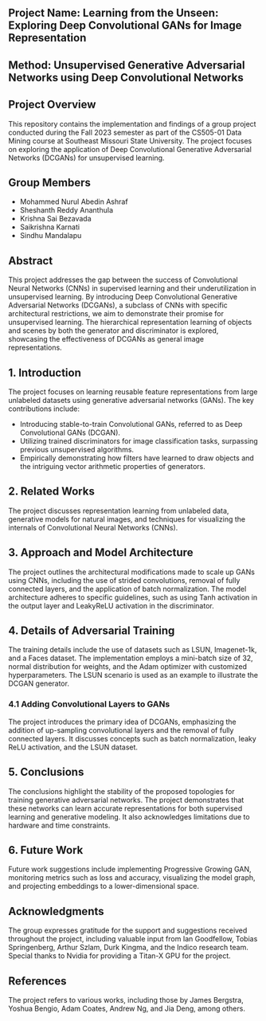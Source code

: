 ## Project Name: Learning from the Unseen: Exploring Deep Convolutional GANs for Image Representation

## Method: Unsupervised Generative Adversarial Networks using Deep Convolutional Networks

## Project Overview

This repository contains the implementation and findings of a group project conducted during the Fall 2023 semester as part of the CS505-01 Data Mining course at Southeast Missouri State University. The project focuses on exploring the application of Deep Convolutional Generative Adversarial Networks (DCGANs) for unsupervised learning.

## Group Members

- Mohammed Nurul Abedin Ashraf
- Sheshanth Reddy Ananthula
- Krishna Sai Bezavada
- Saikrishna Karnati
- Sindhu Mandalapu

## Abstract

This project addresses the gap between the success of Convolutional Neural Networks (CNNs) in supervised learning and their underutilization in unsupervised learning. By introducing Deep Convolutional Generative Adversarial Networks (DCGANs), a subclass of CNNs with specific architectural restrictions, we aim to demonstrate their promise for unsupervised learning. The hierarchical representation learning of objects and scenes by both the generator and discriminator is explored, showcasing the effectiveness of DCGANs as general image representations.

## 1. Introduction

The project focuses on learning reusable feature representations from large unlabeled datasets using generative adversarial networks (GANs). The key contributions include:

- Introducing stable-to-train Convolutional GANs, referred to as Deep Convolutional GANs (DCGAN).
- Utilizing trained discriminators for image classification tasks, surpassing previous unsupervised algorithms.
- Empirically demonstrating how filters have learned to draw objects and the intriguing vector arithmetic properties of generators.

## 2. Related Works

The project discusses representation learning from unlabeled data, generative models for natural images, and techniques for visualizing the internals of Convolutional Neural Networks (CNNs).

## 3. Approach and Model Architecture

The project outlines the architectural modifications made to scale up GANs using CNNs, including the use of strided convolutions, removal of fully connected layers, and the application of batch normalization. The model architecture adheres to specific guidelines, such as using Tanh activation in the output layer and LeakyReLU activation in the discriminator.

## 4. Details of Adversarial Training

The training details include the use of datasets such as LSUN, Imagenet-1k, and a Faces dataset. The implementation employs a mini-batch size of 32, normal distribution for weights, and the Adam optimizer with customized hyperparameters. The LSUN scenario is used as an example to illustrate the DCGAN generator.

### 4.1 Adding Convolutional Layers to GANs

The project introduces the primary idea of DCGANs, emphasizing the addition of up-sampling convolutional layers and the removal of fully connected layers. It discusses concepts such as batch normalization, leaky ReLU activation, and the LSUN dataset.

## 5. Conclusions

The conclusions highlight the stability of the proposed topologies for training generative adversarial networks. The project demonstrates that these networks can learn accurate representations for both supervised learning and generative modeling. It also acknowledges limitations due to hardware and time constraints.

## 6. Future Work

Future work suggestions include implementing Progressive Growing GAN, monitoring metrics such as loss and accuracy, visualizing the model graph, and projecting embeddings to a lower-dimensional space.

## Acknowledgments

The group expresses gratitude for the support and suggestions received throughout the project, including valuable input from Ian Goodfellow, Tobias Springenberg, Arthur Szlam, Durk Kingma, and the Indico research team. Special thanks to Nvidia for providing a Titan-X GPU for the project.

## References

The project refers to various works, including those by James Bergstra, Yoshua Bengio, Adam Coates, Andrew Ng, and Jia Deng, among others.
